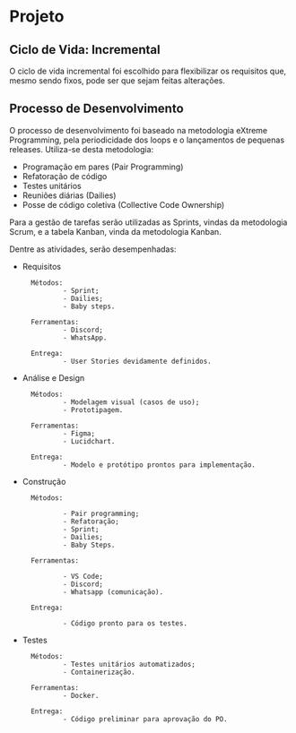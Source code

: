 # Projeto

## Ciclo de Vida: Incremental

O ciclo de vida incremental foi escolhido para flexibilizar os requisitos que, mesmo sendo fixos, pode ser que sejam feitas alterações.


## Processo de Desenvolvimento

O processo de desenvolvimento foi baseado na metodologia eXtreme Programming, pela periodicidade dos loops e o lançamentos de pequenas releases. Utiliza-se desta metodologia:

- Programação em pares (Pair Programming)
- Refatoração de código
- Testes unitários
- Reuniões diárias (Dailies)
- Posse de código coletiva (Collective Code Ownership)

Para a gestão de tarefas serão utilizadas as Sprints, vindas da metodologia Scrum, e a tabela Kanban, vinda da metodologia Kanban.

Dentre as atividades, serão desempenhadas:

- Requisitos

        Métodos:
                - Sprint;
                - Dailies;
                - Baby steps.

        Ferramentas:
                - Discord;
                - WhatsApp.

        Entrega:
                - User Stories devidamente definidos.

- Análise e Design

        Métodos:
                - Modelagem visual (casos de uso);
                - Prototipagem.

        Ferramentas:
                - Figma;
                - Lucidchart.

        Entrega:
                - Modelo e protótipo prontos para implementação.

- Construção

        Métodos:

                - Pair programming;
                - Refatoração;
                - Sprint;
                - Dailies;
                - Baby Steps.

        Ferramentas:

                - VS Code;
                - Discord;
                - Whatsapp (comunicação).

        Entrega:

                - Código pronto para os testes.

- Testes

        Métodos:
                - Testes unitários automatizados;
                - Containerização.

        Ferramentas:
                - Docker.

        Entrega:
                - Código preliminar para aprovação do PO.
